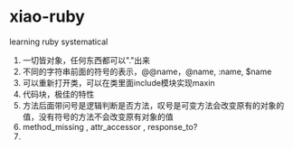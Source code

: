 # xiao-ruby
learning ruby systematical

1. 一切皆对象，任何东西都可以"."出来
2. 不同的字符串前面的符号的表示，@@name，@name, :name, $name
3. 可以重新打开类，可以在类里面include模块实现maxin
4. 代码块，极佳的特性
5. 方法后面带问号是逻辑判断是否方法，叹号是可变方法会改变原有的对象的值，没有符号的方法不会改变原有对象的值
6. method_missing , attr_accessor , response_to?
7. 
